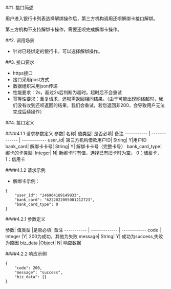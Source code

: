 ##1. 接口简述

用户进入银行卡列表选择解绑操作后，第三方机构调用还呗解绑卡接口解绑。


第三方机构不支持解绑卡操作，需要还呗完成解绑卡操作。

##2. 调用场景
* 针对已经绑定的银行卡，可以选择解绑操作。

##3. 接口要求
* https接口
* 接口采用post方式
* 数据组织采用json传递
* 性能要求：2s，超过2s后判断为超时。超时后不会重试
* 幂等性要求：重复请求，还呗需返回相同结果。（由于可能出现网络超时，我们没有收到还呗返回的结果，我们会重试，若您返回非200，会导致用户无法完成后续操作）

##4. 接口定义

####4.1.1 请求参数定义
参数|  名称|  值类型| 是否必填|  备注
----------- | ------------- | ------------
user_id| 第三方机构借款用户ID|  String|  Y|用户ID
bank_card| 解绑卡卡号|  String|  Y| 解绑卡卡号（完整卡号）
bank_card_type|  绑卡的卡类型|  Integer| N| 新绑卡时有值，选择已有旧卡时为空。 0：储蓄卡，1：信用卡

####4.1.2 请求示例
* 解绑卡示例：
```
{
    "user_id": "246964109149933",
    "bank_card": "6222022005001212723",
    "bank_card_type": 0
}
```

####4.2.1 参数定义

参数|   值类型 |是否必填|  备注
----------- | ------------- | ------------
code | Integer |Y| 200为成功，其他为失败
message| String|  Y| 成功为success,失败为原因
biz_data |Object| N| 响应数据

####4.2.2 响应示例
```
{
    "code": 200,
    "message": "success",
    "biz_data": {}
}
```


